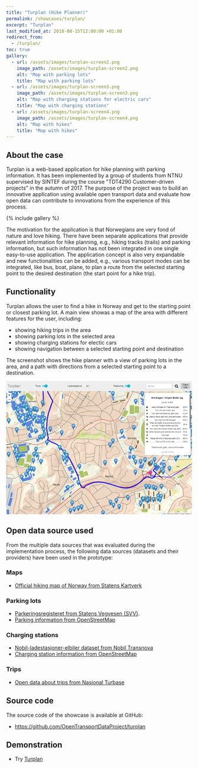 ```yaml
---
title: "Turplan (Hike Planner)"
permalink: /showcases/turplan/
excerpt: "Turplan"
last_modified_at: 2018-08-15T12:00:00 +01:00
redirect_from:
  - /turplan/
toc: true
gallery:
  - url: /assets/images/turplan-screen2.png
    image_path: /assets/images/turplan-screen2.png
    alt: "Map with parking lots"
    title: "Map with parking lots"
  - url: /assets/images/turplan-screen3.png
    image_path: /assets/images/turplan-screen3.png
    alt: "Map with charging stations for electric cars"
    title: "Map with charging stations"
  - url: /assets/images/turplan-screen4.png
    image_path: /assets/images/turplan-screen4.png
    alt: "Map with hikes"
    title: "Map with hikes"
---
```

## About the case

Turplan is a web-based application for hike planning with parking information. It has been implemented by a group of students from NTNU supervised by SINTEF during the course "TDT4290 Customer-driven projects" in the autumn of 2017. The purpose of the project was to build an innovative application using available open transport data and evaluate how open data can contribute to innovations from the experience of this process.

{% include gallery %}

The motivation for the application is that Norwegians are very fond of nature and love hiking. There have been separate applications that provide relevant information for hike planning, e.g., hiking tracks (trails) and parking information, but such information has not been integrated in one single easy-to-use application. The application concept is also very expandable and new functionalities can be added, e.g., various transport modes can be integrated, like bus, boat, plane, to plan a route from the selected starting point to the desired destination (the start point for a hike trip).

## Functionality

Turplan allows the user to find a hike in Norway and get to the starting point or closest parking lot. A main view showas a map of the area with different features for the user, including:
- showing hiking trips in the area
- showing parking lots in the selected area
- showing charging stations for electic cars
- showing navigation between a selected starting point and destination

The screenshot shows the hike planner with a view of parking lots in the area, and a path with directions from a selected starting point to a destination.  

![Turplan screenshot](/assets/images/turplan-screen1.png)

## Open data source used

From the multiple data sources that was evaluated during the implementation process, the following data sources (datasets and their providers) have been used in the prototype:  
### Maps
* [Official hiking map of Norway from Statens Kartverk](https://www.kartverket.no/kart/)

### Parking lots  
* [Parkeringsregisteret from Statens Vegvesen (SVV)](https://www.vegvesen.no/trafikkinformasjon/Reiseinformasjon/parkeringsregisteret#/kart/63.990556,12.307778,3?_k=zhjveb).
* [Parking information from OpenStreetMap](https://www.openstreetmap.org/)

### Charging stations  
* [Nobil-ladestasjoner-elbiler dataset from Nobil Transnova](https://data.norge.no/data/enova-sf/nobil-ladestasjoner-elbiler)
* [Charging station information from OpenStreetMap](https://www.openstreetmap.org/)

### Trips  
* [Open data about trips from Nasjonal Turbase](http://www.nasjonalturbase.no/)

## Source code
The source code of the showcase is available at GitHub:
- <https://github.com/OpenTransportDataProject/turplan>


## Demonstration
- Try [Turplan](http://showcase.opendatalab.no)
